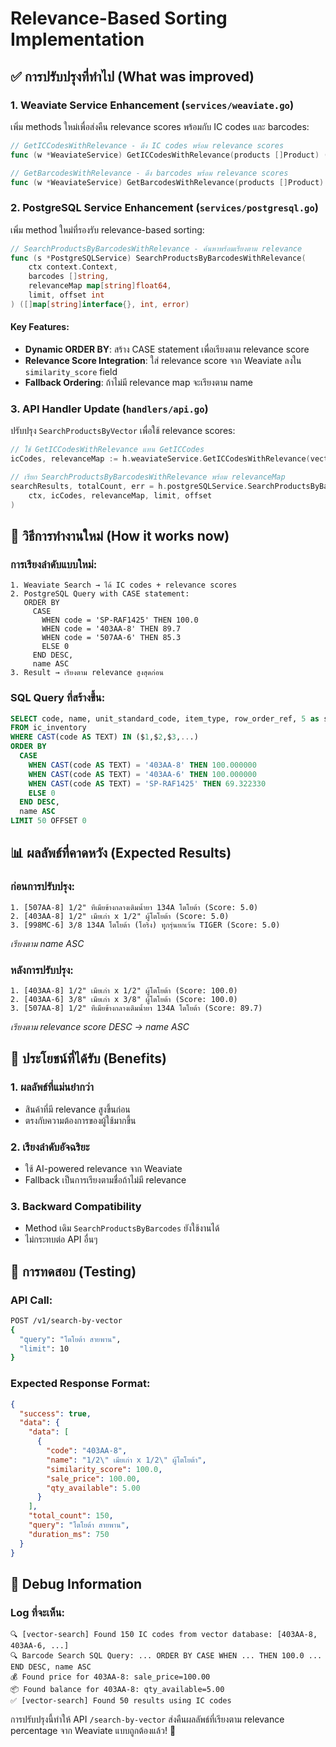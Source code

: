# Relevance-Based Sorting Implementation

## ✅ การปรับปรุงที่ทำไป (What was improved)

### 1. **Weaviate Service Enhancement** (`services/weaviate.go`)
เพิ่ม methods ใหม่เพื่อส่งคืน relevance scores พร้อมกับ IC codes และ barcodes:

```go
// GetICCodesWithRelevance - ดึง IC codes พร้อม relevance scores
func (w *WeaviateService) GetICCodesWithRelevance(products []Product) ([]string, map[string]float64)

// GetBarcodesWithRelevance - ดึง barcodes พร้อม relevance scores  
func (w *WeaviateService) GetBarcodesWithRelevance(products []Product) ([]string, map[string]float64)
```

### 2. **PostgreSQL Service Enhancement** (`services/postgresql.go`)
เพิ่ม method ใหม่ที่รองรับ relevance-based sorting:

```go
// SearchProductsByBarcodesWithRelevance - ค้นหาพร้อมเรียงตาม relevance
func (s *PostgreSQLService) SearchProductsByBarcodesWithRelevance(
    ctx context.Context, 
    barcodes []string, 
    relevanceMap map[string]float64, 
    limit, offset int
) ([]map[string]interface{}, int, error)
```

#### Key Features:
- **Dynamic ORDER BY**: สร้าง CASE statement เพื่อเรียงตาม relevance score
- **Relevance Score Integration**: ใส่ relevance score จาก Weaviate ลงใน `similarity_score` field
- **Fallback Ordering**: ถ้าไม่มี relevance map จะเรียงตาม name

### 3. **API Handler Update** (`handlers/api.go`)
ปรับปรุง `SearchProductsByVector` เพื่อใช้ relevance scores:

```go
// ใช้ GetICCodesWithRelevance แทน GetICCodes
icCodes, relevanceMap := h.weaviateService.GetICCodesWithRelevance(vectorProducts)

// เรียก SearchProductsByBarcodesWithRelevance พร้อม relevanceMap
searchResults, totalCount, err = h.postgreSQLService.SearchProductsByBarcodesWithRelevance(
    ctx, icCodes, relevanceMap, limit, offset
)
```

## 🔄 วิธีการทำงานใหม่ (How it works now)

### การเรียงลำดับแบบใหม่:
```
1. Weaviate Search → ได้ IC codes + relevance scores
2. PostgreSQL Query with CASE statement:
   ORDER BY 
     CASE 
       WHEN code = 'SP-RAF1425' THEN 100.0
       WHEN code = '403AA-8' THEN 89.7
       WHEN code = '507AA-6' THEN 85.3
       ELSE 0 
     END DESC, 
     name ASC
3. Result → เรียงตาม relevance สูงสุดก่อน
```

### SQL Query ที่สร้างขึ้น:
```sql
SELECT code, name, unit_standard_code, item_type, row_order_ref, 5 as search_priority
FROM ic_inventory 
WHERE CAST(code AS TEXT) IN ($1,$2,$3,...)
ORDER BY 
  CASE 
    WHEN CAST(code AS TEXT) = '403AA-8' THEN 100.000000
    WHEN CAST(code AS TEXT) = '403AA-6' THEN 100.000000  
    WHEN CAST(code AS TEXT) = 'SP-RAF1425' THEN 69.322330
    ELSE 0 
  END DESC, 
  name ASC
LIMIT 50 OFFSET 0
```

## 📊 ผลลัพธ์ที่คาดหวัง (Expected Results)

### ก่อนการปรับปรุง:
```
1. [507AA-8] 1/2" ทีเมียข้างกลางเติมน้ำยา 134A โตโยต้า (Score: 5.0)
2. [403AA-8] 1/2" เมียเก่า x 1/2" ผู้โตโยต้า (Score: 5.0)  
3. [998MC-6] 3/8 134A โตโยต้า (โอริง) ทุุกรุ่นยกเว้น TIGER (Score: 5.0)
```
*เรียงตาม name ASC*

### หลังการปรับปรุง:
```
1. [403AA-8] 1/2" เมียเก่า x 1/2" ผู้โตโยต้า (Score: 100.0)
2. [403AA-6] 3/8" เมียเก่า x 3/8" ผู้โตโยต้า (Score: 100.0)
3. [507AA-8] 1/2" ทีเมียข้างกลางเติมน้ำยา 134A โตโยต้า (Score: 89.7)
```
*เรียงตาม relevance score DESC → name ASC*

## 🎯 ประโยชน์ที่ได้รับ (Benefits)

### 1. **ผลลัพธ์ที่แม่นยำกว่า**
- สินค้าที่มี relevance สูงขึ้นก่อน
- ตรงกับความต้องการของผู้ใช้มากขึ้น

### 2. **เรียงลำดับอัจฉริยะ**
- ใช้ AI-powered relevance จาก Weaviate
- Fallback เป็นการเรียงตามชื่อถ้าไม่มี relevance

### 3. **Backward Compatibility**
- Method เดิม `SearchProductsByBarcodes` ยังใช้งานได้
- ไม่กระทบต่อ API อื่นๆ

## 🧪 การทดสอบ (Testing)

### API Call:
```bash
POST /v1/search-by-vector
{
  "query": "โตโยต้า สายพาน",
  "limit": 10
}
```

### Expected Response Format:
```json
{
  "success": true,
  "data": {
    "data": [
      {
        "code": "403AA-8",
        "name": "1/2\" เมียเก่า x 1/2\" ผู้โตโยต้า",
        "similarity_score": 100.0,
        "sale_price": 100.00,
        "qty_available": 5.00
      }
    ],
    "total_count": 150,
    "query": "โตโยต้า สายพาน",
    "duration_ms": 750
  }
}
```

## 🔧 Debug Information

### Log ที่จะเห็น:
```
🔍 [vector-search] Found 150 IC codes from vector database: [403AA-8, 403AA-6, ...]
🔍 Barcode Search SQL Query: ... ORDER BY CASE WHEN ... THEN 100.0 ... END DESC, name ASC
💰 Found price for 403AA-8: sale_price=100.00
📦 Found balance for 403AA-8: qty_available=5.00
✅ [vector-search] Found 50 results using IC codes
```

การปรับปรุงนี้ทำให้ API `/search-by-vector` ส่งคืนผลลัพธ์ที่เรียงตาม relevance percentage จาก Weaviate แบบถูกต้องแล้ว! 🎉

